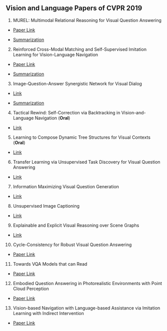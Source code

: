 ## Vision and Language Papers of CVPR 2019

1. MUREL: Multimodal Relational Reasoning for Visual Question Answering
- [Paper Link](https://arxiv.org/pdf/1902.09487.pdf)

- [Summarization](https://github.com/qiuyue1993/Notes/blob/master/CVPR_2019/Vision_and_Language/Paper_Summarize/MUREL-Multimodal-Relational-Reasoning-for-Visual-Question-Answering.md)

2. Reinforced Cross-Modal Matching and Self-Supervised Imitation Learning for Vision-Language Navigation
- [Paper Link](https://arxiv.org/pdf/1811.10092.pdf)

- [Summarization](https://github.com/qiuyue1993/Notes/blob/master/CVPR_2019/Vision_and_Language/Paper_Summarize/Reinforced-Cross-Modal-Matching-and-Self-Supervised-Imitation-Learning-for-Vision-Language-Navigation.md)

3. Image-Question-Answer Synergistic Network for Visual Dialog
- [Link](https://arxiv.org/pdf/1902.09774.pdf)

- [Summarization](https://github.com/qiuyue1993/Notes/blob/master/CVPR_2019/Vision_and_Language/Paper_Summarize/Image-Question-Answer-Synergistic-Network-for-Visual-Dialog.md)

4. Tactical Rewind: Self-Correction via Backtracking in Vision-and-Language Navigation (**Oral**)
- [Link](https://arxiv.org/pdf/1903.02547.pdf)

5. Learning to Compose Dynamic Tree Structures for Visual Contexts (**Oral**)
- [Link](https://arxiv.org/pdf/1812.01880.pdf)

6. Transfer Learning via Unsupervised Task Discovery for Visual Question Answering
- [Link](https://arxiv.org/pdf/1810.02358.pdf)

7. Information Maximizing Visual Question Generation
- [Link](https://arxiv.org/pdf/1903.11207.pdf)

8. Unsupervised Image Captioning
- [Link](https://arxiv.org/pdf/1811.10787.pdf)

9. Explainable and Explicit Visual Reasoning over Scene Graphs
- [Link](https://arxiv.org/pdf/1812.01855.pdf)

10. Cycle-Consistency for Robust Visual Question Answering
- [Paper Link](https://arxiv.org/pdf/1902.05660.pdf)

11. Towards VQA Models that can Read
- [Paper Link](https://arxiv.org/pdf/1904.08920.pdf)

12. Embodied Question Answering in Photorealistic Environments with Point Cloud Perception
- [Paper Link](https://arxiv.org/pdf/1904.03461.pdf)

13. Vision-based Navigation with Language-based Assistance via Imitation Learning with Indirect Intervention
- [Paper Link](https://arxiv.org/pdf/1812.04155.pdf)
